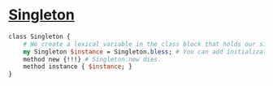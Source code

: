 [1]: https://rosettacode.org/wiki/Singleton

# [Singleton][1]

```perl
class Singleton {
    # We create a lexical variable in the class block that holds our single instance.
    my Singleton $instance = Singleton.bless; # You can add initialization arguments here.
    method new {!!!} # Singleton.new dies.
    method instance { $instance; }
}
```